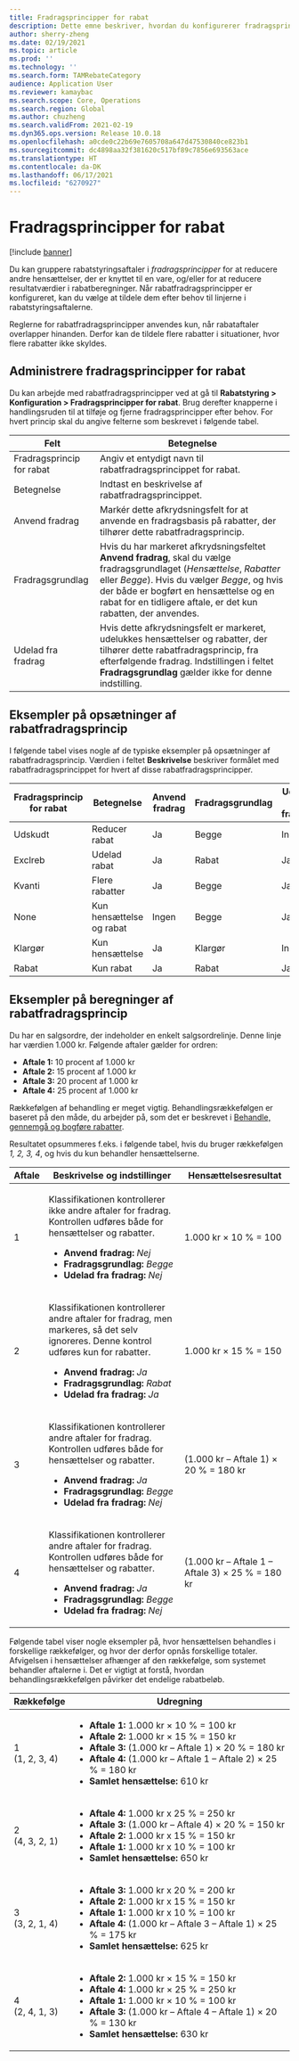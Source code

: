 ```yaml
---
title: Fradragsprincipper for rabat
description: Dette emne beskriver, hvordan du konfigurerer fradragsprincipper. Fradragsprincipper styrer funktionaliteten, når der gælder flere rabatter for samme vare eller transaktion.
author: sherry-zheng
ms.date: 02/19/2021
ms.topic: article
ms.prod: ''
ms.technology: ''
ms.search.form: TAMRebateCategory
audience: Application User
ms.reviewer: kamaybac
ms.search.scope: Core, Operations
ms.search.region: Global
ms.author: chuzheng
ms.search.validFrom: 2021-02-19
ms.dyn365.ops.version: Release 10.0.18
ms.openlocfilehash: a0cde0c22b69e7605708a647d47530840ce823b1
ms.sourcegitcommit: dc4898aa32f381620c517bf89c7856e693563ace
ms.translationtype: HT
ms.contentlocale: da-DK
ms.lasthandoff: 06/17/2021
ms.locfileid: "6270927"
---
```

# <a name="rebate-reduction-principles"></a>Fradragsprincipper for rabat

[!include [banner](../includes/banner.md)]

Du kan gruppere rabatstyringsaftaler i *fradragsprincipper* for at reducere andre hensættelser, der er knyttet til en vare, og/eller for at reducere resultatværdier i rabatberegninger. Når rabatfradragsprincipper er konfigureret, kan du vælge at tildele dem efter behov til linjerne i rabatstyringsaftalerne.

Reglerne for rabatfradragsprincipper anvendes kun, når rabataftaler overlapper hinanden. Derfor kan de tildele flere rabatter i situationer, hvor flere rabatter ikke skyldes.

## <a name="manage-rebate-reduction-principles"></a>Administrere fradragsprincipper for rabat

Du kan arbejde med rabatfradragsprincipper ved at gå til **Rabatstyring \> Konfiguration \> Fradragsprincipper for rabat**. Brug derefter knapperne i handlingsruden til at tilføje og fjerne fradragsprincipper efter behov. For hvert princip skal du angive felterne som beskrevet i følgende tabel.

| Felt | Betegnelse |
|---|---|
| Fradragsprincip for rabat | Angiv et entydigt navn til rabatfradragsprincippet for rabat. |
| Betegnelse | Indtast en beskrivelse af rabatfradragsprincippet. |
| Anvend fradrag | Markér dette afkrydsningsfelt for at anvende en fradragsbasis på rabatter, der tilhører dette rabatfradragsprincip. |
| Fradragsgrundlag | Hvis du har markeret afkrydsningsfeltet **Anvend fradrag**, skal du vælge fradragsgrundlaget (*Hensættelse*, *Rabatter* eller *Begge*). Hvis du vælger *Begge*, og hvis der både er bogført en hensættelse og en rabat for en tidligere aftale, er det kun rabatten, der anvendes. |
| Udelad fra fradrag | Hvis dette afkrydsningsfelt er markeret, udelukkes hensættelser og rabatter, der tilhører dette rabatfradragsprincip, fra efterfølgende fradrag. Indstillingen i feltet **Fradragsgrundlag** gælder ikke for denne indstilling. |

## <a name="examples-of-rebate-reduction-principle-setups"></a>Eksempler på opsætninger af rabatfradragsprincip

I følgende tabel vises nogle af de typiske eksempler på opsætninger af rabatfradragsprincip. Værdien i feltet **Beskrivelse** beskriver formålet med rabatfradragsprincippet for hvert af disse rabatfradragsprincipper.

| Fradragsprincip for rabat | Betegnelse | Anvend fradrag | Fradragsgrundlag | Udelad fra fradrag |
|---|---|---|---|---|
| Udskudt | Reducer rabat | Ja | Begge | Ingen |
| Exclreb | Udelad rabat | Ja | Rabat | Ja |
| Kvanti | Flere rabatter | Ja | Begge | Ja |
| None | Kun hensættelse og rabat | Ingen | Begge | Ja |
| Klargør | Kun hensættelse | Ja | Klargør | Ingen |
| Rabat | Kun rabat | Ja | Rabat | Ja |

## <a name="examples-of-rebate-reduction-principle-calculations"></a>Eksempler på beregninger af rabatfradragsprincip

Du har en salgsordre, der indeholder en enkelt salgsordrelinje. Denne linje har værdien 1.000 kr. Følgende aftaler gælder for ordren:

- **Aftale 1:** 10 procent af 1.000 kr
- **Aftale 2:** 15 procent af 1.000 kr
- **Aftale 3:** 20 procent af 1.000 kr
- **Aftale 4:** 25 procent af 1.000 kr

Rækkefølgen af behandling er meget vigtig. Behandlingsrækkefølgen er baseret på den måde, du arbejder på, som det er beskrevet i [Behandle, gennemgå og bogføre rabatter](process-review-post.md).

Resultatet opsummeres f.eks. i følgende tabel, hvis du bruger rækkefølgen *1, 2, 3, 4*, og hvis du kun behandler hensættelserne.

| Aftale | Beskrivelse og indstillinger | Hensættelsesresultat |
|---|---|---|
| 1 | <p>Klassifikationen kontrollerer ikke andre aftaler for fradrag. Kontrollen udføres både for hensættelser og rabatter.</p><ul><li>**Anvend fradrag:** *Nej*</li><li>**Fradragsgrundlag:** *Begge*</li><li>**Udelad fra fradrag:** *Nej*</li></ul> | 1.000 kr × 10 % = 100 |
| 2 | <p>Klassifikationen kontrollerer andre aftaler for fradrag, men markeres, så det selv ignoreres. Denne kontrol udføres kun for rabatter.</p><ul><li>**Anvend fradrag:** *Ja*</li><li>**Fradragsgrundlag:** *Rabat*</li><li>**Udelad fra fradrag:** *Ja*</li></ul> | 1.000 kr × 15 % = 150 |
| 3 | <p>Klassifikationen kontrollerer andre aftaler for fradrag. Kontrollen udføres både for hensættelser og rabatter.</p><ul><li>**Anvend fradrag:** *Ja*</li><li>**Fradragsgrundlag:** *Begge*</li><li>**Udelad fra fradrag:** *Nej*</li></ul> | (1.000 kr – Aftale 1) × 20 % = 180 kr |
| 4 | <p>Klassifikationen kontrollerer andre aftaler for fradrag. Kontrollen udføres både for hensættelser og rabatter.</p><ul><li>**Anvend fradrag:** *Ja*</li><li>**Fradragsgrundlag:** *Begge*</li><li>**Udelad fra fradrag:** *Nej*</li></ul> | (1.000 kr – Aftale 1 – Aftale 3) × 25 % = 180 kr |

Følgende tabel viser nogle eksempler på, hvor hensættelsen behandles i forskellige rækkefølger, og hvor der derfor opnås forskellige totaler. Afvigelsen i hensættelser afhænger af den rækkefølge, som systemet behandler aftalerne i. Det er vigtigt at forstå, hvordan behandlingsrækkefølgen påvirker det endelige rabatbeløb.

| Rækkefølge | Udregning |
|---|---|
| 1<br>(1, 2, 3, 4) | <ul><li>**Aftale 1:** 1.000 kr × 10 % = 100 kr</li><li>**Aftale 2:** 1.000 kr × 15 % = 150 kr</li><li>**Aftale 3:** (1.000 kr – Aftale 1) × 20 % = 180 kr</li><li>**Aftale 4:** (1.000 kr – Aftale 1 – Aftale 2) × 25 % = 180 kr</li><li>**Samlet hensættelse:** 610 kr</li></ul> |
| 2<br>(4, 3, 2, 1) | <ul><li>**Aftale 4:** 1.000 kr x 25 % = 250 kr</li><li>**Aftale 3:** (1.000 kr – Aftale 4) × 20 % = 150 kr</li><li>**Aftale 2:** 1.000 kr x 15 % = 150 kr</li><li>**Aftale 1:** 1.000 kr x 10 % = 100 kr</li><li>**Samlet hensættelse:** 650 kr</li></ul> |
| 3<br>(3, 2, 1, 4) | <ul><li>**Aftale 3:** 1.000 kr x 20 % = 200 kr</li><li>**Aftale 2:** 1.000 kr x 15 % = 150 kr</li><li>**Aftale 1:** 1.000 kr x 10 % = 100 kr</li><li>**Aftale 4:** (1.000 kr – Aftale 3 – Aftale 1) × 25 % = 175 kr</li><li>**Samlet hensættelse:** 625 kr</li></ul> |
| 4<br>(2, 4, 1, 3) | <ul><li>**Aftale 2:** 1.000 kr × 15 % = 150 kr</li><li>**Aftale 4:** 1.000 kr × 25 % = 250 kr</li><li>**Aftale 1:** 1.000 kr × 10 % = 100 kr</li><li>**Aftale 3:** (1.000 kr – Aftale 4 – Aftale 1) × 20 % = 130 kr</li><li>**Samlet hensættelse:** 630 kr</li></ul> |
